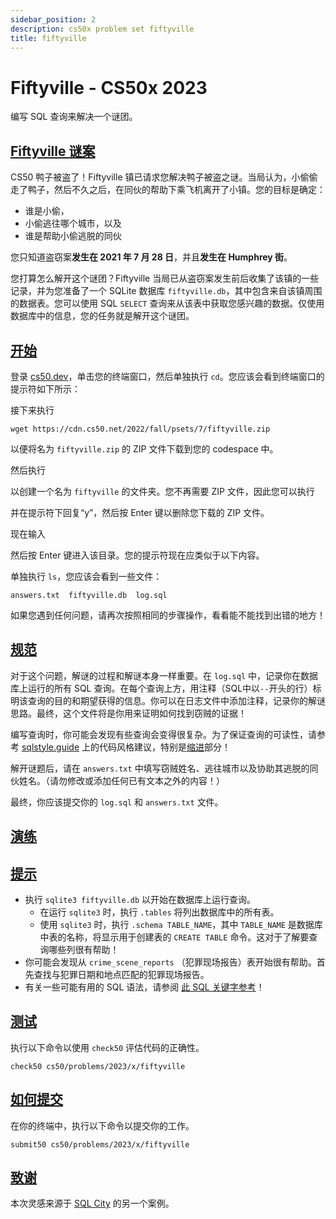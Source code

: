 ```yaml
---
sidebar_position: 2
description: cs50x problem set fiftyville
title: fiftyville
---
```


# Fiftyville - CS50x 2023

编写 SQL 查询来解决一个谜团。

## [Fiftyville 谜案](#a-mystery-in-fiftyville)

CS50 鸭子被盗了！Fiftyville 镇已请求您解决鸭子被盗之谜。当局认为，小偷偷走了鸭子，然后不久之后，在同伙的帮助下乘飞机离开了小镇。您的目标是确定：

-   谁是小偷，
-   小偷逃往哪个城市，以及
-   谁是帮助小偷逃脱的同伙

您只知道盗窃案**发生在 2021 年 7 月 28 日**，并且**发生在 Humphrey 街**。

您打算怎么解开这个谜团？Fiftyville 当局已从盗窃案发生前后收集了该镇的一些记录，并为您准备了一个 SQLite 数据库 `fiftyville.db`，其中包含来自该镇周围的数据表。您可以使用 SQL `SELECT` 查询来从该表中获取您感兴趣的数据。仅使用数据库中的信息，您的任务就是解开这个谜团。

## [开始](#getting-started)

登录 [cs50.dev](https://cs50.dev/)，单击您的终端窗口，然后单独执行 `cd`。您应该会看到终端窗口的提示符如下所示：

接下来执行

```
wget https://cdn.cs50.net/2022/fall/psets/7/fiftyville.zip

```

以便将名为 `fiftyville.zip` 的 ZIP 文件下载到您的 codespace 中。

然后执行

以创建一个名为 `fiftyville` 的文件夹。您不再需要 ZIP 文件，因此您可以执行

并在提示符下回复“y”，然后按 Enter 键以删除您下载的 ZIP 文件。

现在输入

然后按 Enter 键进入该目录。您的提示符现在应类似于以下内容。

单独执行 `ls`，您应该会看到一些文件：

```
answers.txt  fiftyville.db  log.sql

```

如果您遇到任何问题，请再次按照相同的步骤操作，看看能不能找到出错的地方！

## [规范](#specification)
对于这个问题，解谜的过程和解谜本身一样重要。在 `log.sql` 中，记录你在数据库上运行的所有 SQL 查询。在每个查询上方，用注释（SQL中以`--`开头的行）标明该查询的目的和期望获得的信息。你可以在日志文件中添加注释，记录你的解谜思路。最终，这个文件将是你用来证明如何找到窃贼的证据！

编写查询时，你可能会发现有些查询会变得很复杂。为了保证查询的可读性，请参考 [sqlstyle.guide](https://www.sqlstyle.guide/) 上的代码风格建议，特别是[缩进](https://www.sqlstyle.guide/#indentation)部分！

解开谜题后，请在 `answers.txt` 中填写窃贼姓名、逃往城市以及协助其逃脱的同伙姓名。（请勿修改或添加任何已有文本之外的内容！）

最终，你应该提交你的 `log.sql` 和 `answers.txt` 文件。

## [演练](#walkthrough)

## [提示](#hints)

-   执行 `sqlite3 fiftyville.db` 以开始在数据库上运行查询。
    -   在运行 `sqlite3` 时，执行 `.tables` 将列出数据库中的所有表。
    -   使用 `sqlite3` 时，执行 `.schema TABLE_NAME`，其中 `TABLE_NAME` 是数据库中表的名称，将显示用于创建表的 `CREATE TABLE` 命令。这对于了解要查询哪些列很有帮助！
-   你可能会发现从 `crime_scene_reports` （犯罪现场报告）表开始很有帮助。首先查找与犯罪日期和地点匹配的犯罪现场报告。
-   有关一些可能有用的 SQL 语法，请参阅 [此 SQL 关键字参考](https://www.w3schools.com/sql/sql_ref_keywords.asp)！

## [测试](#testing)

执行以下命令以使用 `check50` 评估代码的正确性。

```
check50 cs50/problems/2023/x/fiftyville

```

## [如何提交](#how-to-submit)

在你的终端中，执行以下命令以提交你的工作。

```
submit50 cs50/problems/2023/x/fiftyville

```

## [致谢](#acknowledgements)
本次灵感来源于 [SQL City](https://mystery.knightlab.com/) 的另一个案例。
